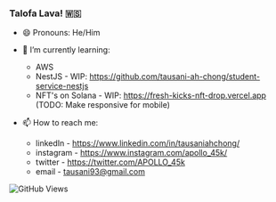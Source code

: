 ### Talofa Lava! 🇼🇸

- 😄 Pronouns: He/Him

- 🌱 I’m currently learning: 

  - AWS
  - NestJS - WIP: https://github.com/tausani-ah-chong/student-service-nestjs
  - NFT's on Solana - WIP: https://fresh-kicks-nft-drop.vercel.app (TODO: Make responsive for mobile)

- 📫 How to reach me: 

  - linkedIn - https://www.linkedin.com/in/tausaniahchong/
  - instagram - https://www.instagram.com/apollo_45k/
  - twitter - https://twitter.com/APOLLO_45k
  - email - tausani93@gmail.com

![GitHub Views](https://komarev.com/ghpvc/?username=tausani-ah-chong)


<!--

- 🌱 I’m currently learning ...
- 👯 I’m looking to collaborate on ...
- 🤔 I’m looking for help with ...
- 💬 Ask me about ...
- 📫 How to reach me: ...
- ⚡ Fun fact: ...

-->
